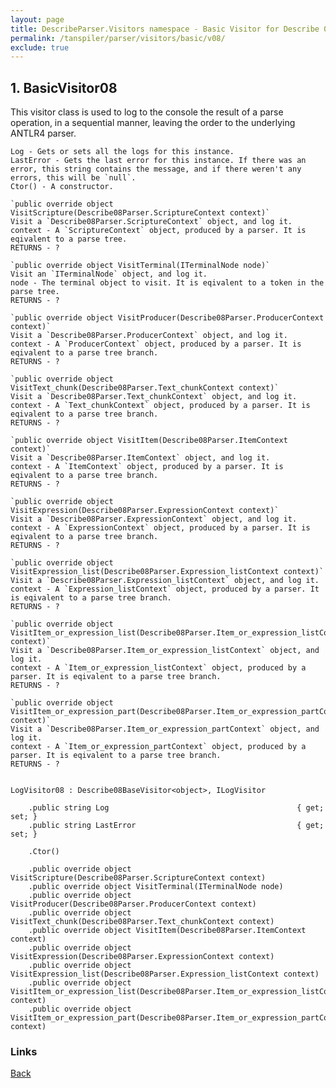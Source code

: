 ```yaml
---
layout: page
title: DescribeParser.Visitors namespace - Basic Visitor for Describe 0.8
permalink: /tanspiler/parser/visitors/basic/v08/
exclude: true
---
```

## 1. BasicVisitor08

This visitor class is used to log to the console the result of a parse operation, in a sequential manner, leaving the order to the underlying ANTLR4 parser.

	Log - Gets or sets all the logs for this instance.
	LastError - Gets the last error for this instance. If there was an error, this string contains the message, and if there weren't any errors, this will be `null`.
	Ctor() - A constructor.

	`public override object VisitScripture(Describe08Parser.ScriptureContext context)`
	Visit a `Describe08Parser.ScriptureContext` object, and log it.
	context - A `ScriptureContext` object, produced by a parser. It is eqivalent to a parse tree.
	RETURNS - ?

	`public override object VisitTerminal(ITerminalNode node)`
	Visit an `ITerminalNode` object, and log it.
	node - The terminal object to visit. It is eqivalent to a token in the parse tree.
	RETURNS - ?

	`public override object VisitProducer(Describe08Parser.ProducerContext context)`
	Visit a `Describe08Parser.ProducerContext` object, and log it.
	context - A `ProducerContext` object, produced by a parser. It is eqivalent to a parse tree branch.
	RETURNS - ?

	`public override object VisitText_chunk(Describe08Parser.Text_chunkContext context)`
	Visit a `Describe08Parser.Text_chunkContext` object, and log it.
	context - A `Text_chunkContext` object, produced by a parser. It is eqivalent to a parse tree branch.
	RETURNS - ?

	`public override object VisitItem(Describe08Parser.ItemContext context)`
	Visit a `Describe08Parser.ItemContext` object, and log it.
	context - A `ItemContext` object, produced by a parser. It is eqivalent to a parse tree branch.
	RETURNS - ?

	`public override object VisitExpression(Describe08Parser.ExpressionContext context)`
	Visit a `Describe08Parser.ExpressionContext` object, and log it.
	context - A `ExpressionContext` object, produced by a parser. It is eqivalent to a parse tree branch.
	RETURNS - ?

	`public override object VisitExpression_list(Describe08Parser.Expression_listContext context)`
	Visit a `Describe08Parser.Expression_listContext` object, and log it.
	context - A `Expression_listContext` object, produced by a parser. It is eqivalent to a parse tree branch.
	RETURNS - ?

	`public override object VisitItem_or_expression_list(Describe08Parser.Item_or_expression_listContext context)`
	Visit a `Describe08Parser.Item_or_expression_listContext` object, and log it.
	context - A `Item_or_expression_listContext` object, produced by a parser. It is eqivalent to a parse tree branch.
	RETURNS - ?

	`public override object VisitItem_or_expression_part(Describe08Parser.Item_or_expression_partContext context)`
	Visit a `Describe08Parser.Item_or_expression_partContext` object, and log it.
	context - A `Item_or_expression_partContext` object, produced by a parser. It is eqivalent to a parse tree branch.
	RETURNS - ?


	LogVisitor08 : Describe08BaseVisitor<object>, ILogVisitor

		.public string Log                                          { get; set; }
		.public string LastError                                    { get; set; }

		.Ctor()

		.public override object VisitScripture(Describe08Parser.ScriptureContext context)
		.public override object VisitTerminal(ITerminalNode node)
		.public override object VisitProducer(Describe08Parser.ProducerContext context)
		.public override object VisitText_chunk(Describe08Parser.Text_chunkContext context)
		.public override object VisitItem(Describe08Parser.ItemContext context)
		.public override object VisitExpression(Describe08Parser.ExpressionContext context)
		.public override object VisitExpression_list(Describe08Parser.Expression_listContext context)
		.public override object VisitItem_or_expression_list(Describe08Parser.Item_or_expression_listContext context)
		.public override object VisitItem_or_expression_part(Describe08Parser.Item_or_expression_partContext context)


### Links
[Back](/tanspiler/parser/visitors/)